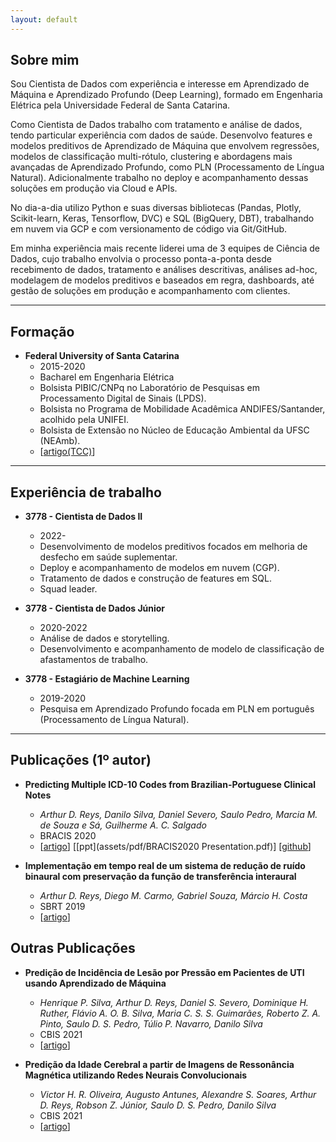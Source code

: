 ```yaml
---
layout: default
---
```



## Sobre mim

Sou Cientista de Dados com experiência e interesse em Aprendizado de Máquina e Aprendizado Profundo (Deep Learning),
formado em Engenharia Elétrica pela Universidade Federal de Santa Catarina.

Como Cientista de Dados trabalho com tratamento e análise de dados, tendo particular experiência com dados de saúde.
Desenvolvo features e modelos preditivos de Aprendizado de Máquina que envolvem regressões, modelos de
classificação multi-rótulo, clustering e abordagens mais avançadas de Aprendizado Profundo, como PLN (Processamento de Língua Natural).
Adicionalmente trabalho no deploy e acompanhamento dessas soluções em produção via Cloud e APIs.

No dia-a-dia utilizo Python e suas diversas bibliotecas (Pandas, Plotly, Scikit-learn, Keras, Tensorflow, DVC) e SQL (BigQuery, DBT), trabalhando em nuvem
via GCP e com versionamento de código via Git/GitHub.

Em minha experiência mais recente liderei uma de 3 equipes de Ciência de Dados, cujo trabalho envolvia o processo ponta-a-ponta desde recebimento de dados,
tratamento e análises descritivas, análises ad-hoc, modelagem de modelos preditivos e baseados em regra, dashboards, até gestão de soluções em produção e acompanhamento com clientes.

---

## Formação

- **Federal University of Santa Catarina**
    - 2015-2020
    - Bacharel em Engenharia Elétrica
    - Bolsista PIBIC/CNPq no Laboratório de Pesquisas em Processamento Digital de Sinais (LPDS).
    - Bolsista no Programa de Mobilidade Acadêmica ANDIFES/Santander, acolhido pela UNIFEI.
    - Bolsista de Extensão no Núcleo de Educação Ambiental da UFSC (NEAmb).
    - [[artigo(TCC)](https://arxiv.org/abs/2008.01515)]

---

## Experiência de trabalho

- **3778 - Cientista de Dados II**
    - 2022-
    - Desenvolvimento de modelos preditivos focados em melhoria de desfecho em saúde suplementar.
    - Deploy e acompanhamento de modelos em nuvem (CGP).
    - Tratamento de dados e construção de features em SQL.
    - Squad leader.

- **3778 - Cientista de Dados Júnior**
    - 2020-2022
    - Análise de dados e storytelling.
    - Desenvolvimento e acompanhamento de modelo de classificação de afastamentos de trabalho.

- **3778 - Estagiário de Machine Learning**
    - 2019-2020
    - Pesquisa em Aprendizado Profundo focada em PLN em português (Processamento de Língua Natural).

---

## Publicações (1º autor)

- **Predicting Multiple ICD-10 Codes from Brazilian-Portuguese Clinical Notes**
    - *Arthur D. Reys, Danilo Silva, Daniel Severo, Saulo Pedro, Marcia M. de Souza e Sá, Guilherme A. C. Salgado*<br/>
    - BRACIS 2020
    - [[artigo](https://arxiv.org/abs/2008.01515)] [[ppt](assets/pdf/BRACIS2020 Presentation.pdf)] [[github](https://github.com/3778/icd-prediction-mimic)]


- **Implementação em tempo real de um sistema de redução de ruído binaural com preservação da função de transferência interaural**
    - *Arthur D. Reys, Diego M. Carmo, Gabriel Souza, Márcio H. Costa*
    - SBRT 2019
    - [[artigo](assets/pdf/sbrt2019.pdf)]

## Outras Publicações

- **Predição de Incidência de Lesão por Pressão em Pacientes de UTI usando Aprendizado de Máquina**
    - *Henrique P. Silva, Arthur D. Reys, Daniel S. Severo, Dominique H. Ruther, Flávio A. O. B. Silva, Maria C. S. S. Guimarães, Roberto Z. A. Pinto, Saulo D. S. Pedro, Túlio P. Navarro, Danilo Silva*
    - CBIS 2021
    - [[artigo](https://arxiv.org/abs/2112.13687)]


- **Predição da Idade Cerebral a partir de Imagens de Ressonância Magnética utilizando Redes Neurais Convolucionais**
    - *Victor H. R. Oliveira, Augusto Antunes, Alexandre S. Soares, Arthur D. Reys, Robson Z. Júnior, Saulo D. S. Pedro, Danilo Silva*
    - CBIS 2021
    - [[artigo](https://arxiv.org/abs/2112.12609)]


